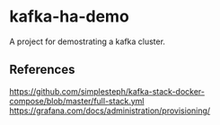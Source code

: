 # kafka-ha-demo
A project for demostrating a kafka cluster.



## References

https://github.com/simplesteph/kafka-stack-docker-compose/blob/master/full-stack.yml
https://grafana.com/docs/administration/provisioning/